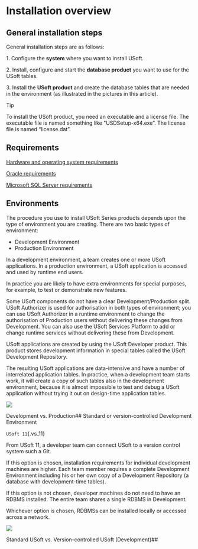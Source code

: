 # Installation overview

## General installation steps

General installation steps are as follows:

1. Configure the **system** where you want to install USoft.

2. Install, configure and start the **database product** you want to use for the USoft tables.

3. Install the **USoft product** and create the database tables that are needed in the environment (as illustrated in the pictures in this article).

> [!TIP]
> To install the USoft product, you need an executable and a license file. The executable file is named something like "USDSetup-x64.exe”. The license file is named “license.dat”.

## Requirements

[Hardware and operating system requirements](/docs/USoft%20for%20administrators/Installing%20USoft/Hardware%20and%20operating%20system%20requirements.md)

[Oracle requirements](/docs/USoft%20for%20administrators/Installing%20USoft/Oracle%20requirements.md)

[Microsoft SQL Server requirements](/docs/USoft%20for%20administrators/Installing%20USoft/Microsoft%20SQL%20Server%20requirements.md)

## Environments

The procedure you use to install USoft Series products depends upon the type of environment you are creating. There are two basic types of environment:

- Development Environment
- Production Environment

In a development environment, a team creates one or more USoft applications. In a production environment, a USoft application is accessed and used by runtime end users.

In practice you are likely to have extra environments for special purposes, for example, to test or demonstrate new features.

Some USoft components do not have a clear Development/Production split. USoft Authorizer is used for authorisation in both types of environment; you can use USoft Authorizer in a runtime environment to change the authorisation of Production users without delivering these changes from Development. You can also use the USoft Services Platform to add or change runtime services without delivering these from Development.

USoft applications are created by using the USoft Developer product. This product stores development information in special tables called the USoft Development Repository.

The resulting USoft applications are data-intensive and have a number of interrelated application tables. In practice, when a development team starts work, it will create a copy of such tables also in the development environment, because it is almost impossible to test and debug a USoft application without trying it out on design-time application tables.

![](/api/USoft%20for%20administrators/Installing%20USoft/assets/dbe86123-c137-4e85-87ce-58ebbf654cb7.png)

Development vs. Production## Standard or version-controlled Development Environment

`USoft 11`{.vs_11}

From USoft 11, a developer team can connect USoft to a version control system such a Git.

If this option is chosen, installation requirements for individual development machines are higher. Each team member requires a complete Development Environment including his or her own copy of a Development Repository (a database with development-time tables).

If this option is not chosen, developer machines do not need to have an RDBMS installed. The entire team shares a single RDBMS in Development.

Whichever option is chosen, RDBMSs can be installed locally or accessed across a network.

![](/api/USoft%20for%20administrators/Installing%20USoft/assets/897852bb-7280-4e35-a9dd-966ebdacac80.png)

Standard USoft vs. Version-controlled USoft (Development)##  